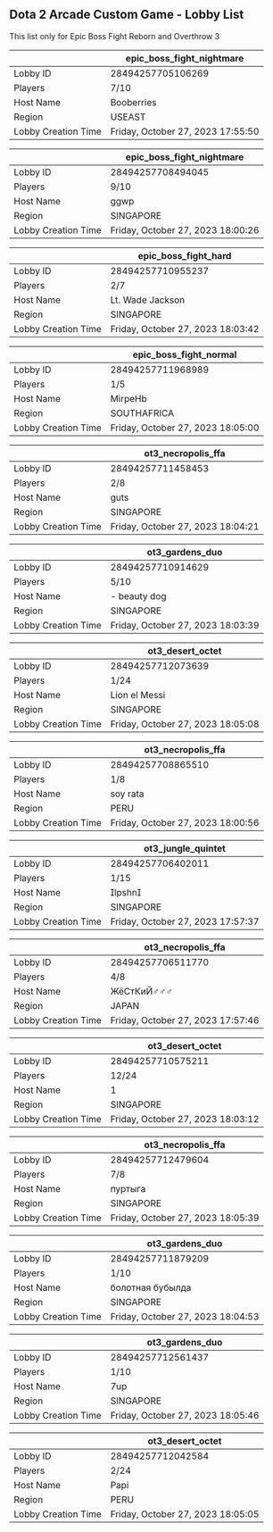 ## Dota 2 Arcade Custom Game - Lobby List

This list only for Epic Boss Fight Reborn and Overthrow 3

|  | epic_boss_fight_nightmare |
| ------ | ------ |
| Lobby ID | 28494257705106269 |
| Players | 7/10 |
| Host Name | Booberries |
| Region | USEAST |
| Lobby Creation Time | Friday, October 27, 2023 17:55:50 |


|  | epic_boss_fight_nightmare |
| ------ | ------ |
| Lobby ID | 28494257708494045 |
| Players | 9/10 |
| Host Name | ggwp |
| Region | SINGAPORE |
| Lobby Creation Time | Friday, October 27, 2023 18:00:26 |


|  | epic_boss_fight_hard |
| ------ | ------ |
| Lobby ID | 28494257710955237 |
| Players | 2/7 |
| Host Name | Lt. Wade Jackson |
| Region | SINGAPORE |
| Lobby Creation Time | Friday, October 27, 2023 18:03:42 |


|  | epic_boss_fight_normal |
| ------ | ------ |
| Lobby ID | 28494257711968989 |
| Players | 1/5 |
| Host Name | MirpeHb |
| Region | SOUTHAFRICA |
| Lobby Creation Time | Friday, October 27, 2023 18:05:00 |


|  | ot3_necropolis_ffa |
| ------ | ------ |
| Lobby ID | 28494257711458453 |
| Players | 2/8 |
| Host Name | guts |
| Region | SINGAPORE |
| Lobby Creation Time | Friday, October 27, 2023 18:04:21 |


|  | ot3_gardens_duo |
| ------ | ------ |
| Lobby ID | 28494257710914629 |
| Players | 5/10 |
| Host Name | - beauty dog |
| Region | SINGAPORE |
| Lobby Creation Time | Friday, October 27, 2023 18:03:39 |


|  | ot3_desert_octet |
| ------ | ------ |
| Lobby ID | 28494257712073639 |
| Players | 1/24 |
| Host Name | Lion el Messi |
| Region | SINGAPORE |
| Lobby Creation Time | Friday, October 27, 2023 18:05:08 |


|  | ot3_necropolis_ffa |
| ------ | ------ |
| Lobby ID | 28494257708865510 |
| Players | 1/8 |
| Host Name | soy rata |
| Region | PERU |
| Lobby Creation Time | Friday, October 27, 2023 18:00:56 |


|  | ot3_jungle_quintet |
| ------ | ------ |
| Lobby ID | 28494257706402011 |
| Players | 1/15 |
| Host Name | lpshn |
| Region | SINGAPORE |
| Lobby Creation Time | Friday, October 27, 2023 17:57:37 |


|  | ot3_necropolis_ffa |
| ------ | ------ |
| Lobby ID | 28494257706511770 |
| Players | 4/8 |
| Host Name | ЖёСтКиЙ♂♂♂ |
| Region | JAPAN |
| Lobby Creation Time | Friday, October 27, 2023 17:57:46 |


|  | ot3_desert_octet |
| ------ | ------ |
| Lobby ID | 28494257710575211 |
| Players | 12/24 |
| Host Name | 1 |
| Region | SINGAPORE |
| Lobby Creation Time | Friday, October 27, 2023 18:03:12 |


|  | ot3_necropolis_ffa |
| ------ | ------ |
| Lobby ID | 28494257712479604 |
| Players | 7/8 |
| Host Name | пуртыга |
| Region | SINGAPORE |
| Lobby Creation Time | Friday, October 27, 2023 18:05:39 |


|  | ot3_gardens_duo |
| ------ | ------ |
| Lobby ID | 28494257711879209 |
| Players | 1/10 |
| Host Name | болотная бубылда |
| Region | SINGAPORE |
| Lobby Creation Time | Friday, October 27, 2023 18:04:53 |


|  | ot3_gardens_duo |
| ------ | ------ |
| Lobby ID | 28494257712561437 |
| Players | 1/10 |
| Host Name | 7up |
| Region | SINGAPORE |
| Lobby Creation Time | Friday, October 27, 2023 18:05:46 |


|  | ot3_desert_octet |
| ------ | ------ |
| Lobby ID | 28494257712042584 |
| Players | 2/24 |
| Host Name | Papi |
| Region | PERU |
| Lobby Creation Time | Friday, October 27, 2023 18:05:05 |


